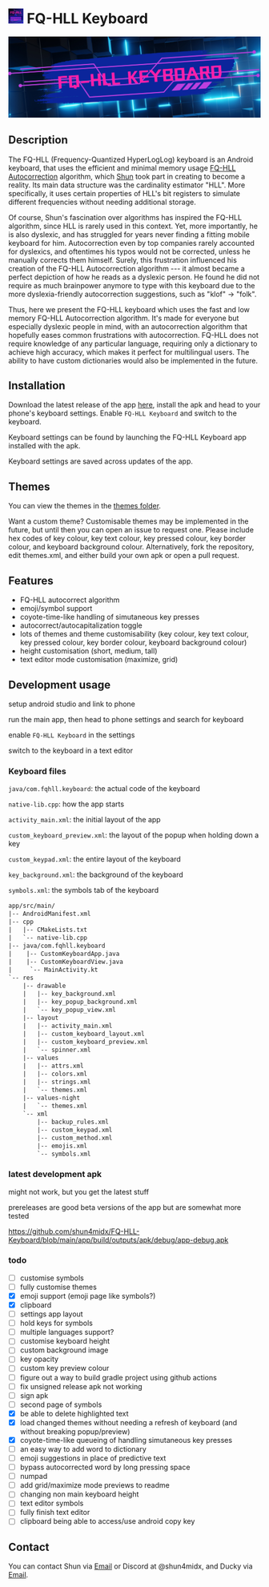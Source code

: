 # <img src="FQ-HLL_App.png" width="30"/> FQ-HLL Keyboard 

<img src="FQ-HLL_Banner_Cropped.png"/>

## Description
The FQ-HLL (Frequency-Quantized HyperLogLog) keyboard is an Android keyboard, that uses the efficient and minimal memory usage [FQ-HLL Autocorrection](https://github.com/shun4midx/FQ-HyperLogLog-Autocorrect) algorithm, which [Shun](https://github.com/shun4midx) took part in creating to become a reality. Its main data structure was the cardinality estimator "HLL". More specifically, it uses certain properties of HLL's bit registers to simulate different frequencies without needing additional storage.

Of course, Shun's fascination over algorithms has inspired the FQ-HLL algorithm, since HLL is rarely used in this context. Yet, more importantly, he is also dyslexic, and has struggled for years never finding a fitting mobile keyboard for him. Autocorrection even by top companies rarely accounted for dyslexics, and oftentimes his typos would not be corrected, unless he manually corrects them himself. Surely, this frustration influenced his creation of the FQ-HLL Autocorrection algorithm --- it almost became a perfect depiction of how he reads as a dyslexic person. He found he did not require as much brainpower anymore to type with this keyboard due to the more dyslexia-friendly autocorrection suggestions, such as "klof" -> "folk".

Thus, here we present the FQ-HLL keyboard which uses the fast and low memory FQ-HLL Autocorrection algorithm. It's made for everyone but especially dyslexic people in mind, with an autocorrection algorithm that hopefully eases common frustrations with autocorrection. FQ-HLL does not require knowledge of any particular language, requiring only a dictionary to achieve high accuracy, which makes it perfect for multilingual users. The ability to have custom dictionaries would also be implemented in the future.

## Installation

Download the latest release of the app [here](https://github.com/shun4midx/FQ-HLL-Keyboard/releases/latest), install the apk and head to your phone's keyboard settings. Enable `FQ-HLL Keyboard` and switch to the keyboard.

Keyboard settings can be found by launching the FQ-HLL Keyboard app installed with the apk.

Keyboard settings are saved across updates of the app.

## Themes

You can view the themes in the [themes folder](https://github.com/shun4midx/FQ-HLL-Keyboard/tree/main/themes#readme).

Want a custom theme? Customisable themes may be implemented in the future, but until then you can open an issue to request one. Please include hex codes of key colour, key text colour, key pressed colour, key border colour, and keyboard background colour. Alternatively, fork the repository, edit themes.xml, and either build your own apk or open a pull request.

## Features

- FQ-HLL autocorrect algorithm
- emoji/symbol support
- coyote-time-like handling of simutaneous key presses
- autocorrect/autocapitalization toggle
- lots of themes and theme customisability (key colour, key text colour, key pressed colour, key border colour, keyboard background colour)
- height customisation (short, medium, tall)
- text editor mode customisation (maximize, grid)

## Development usage

setup android studio and link to phone

run the main app, then head to phone settings and search for keyboard

enable `FQ-HLL Keyboard` in the settings

switch to the keyboard in a text editor

### Keyboard files

`java/com.fqhll.keyboard`: the actual code of the keyboard

`native-lib.cpp`: how the app starts

`activity_main.xml`: the initial layout of the app

`custom_keyboard_preview.xml`: the layout of the popup when holding down a key

`custom_keypad.xml`: the entire layout of the keyboard

`key_background.xml`: the background of the keyboard

`symbols.xml`: the symbols tab of the keyboard

```
app/src/main/
|-- AndroidManifest.xml
|-- cpp
|   |-- CMakeLists.txt
|   `-- native-lib.cpp
|-- java/com.fqhll.keyboard
|    |-- CustomKeyboardApp.java
|    |-- CustomKeyboardView.java
|     `-- MainActivity.kt
`-- res
    |-- drawable
    |   |-- key_background.xml
    |   |-- key_popup_background.xml
    |   `-- key_popup_view.xml
    |-- layout
    |   |-- activity_main.xml
    |   |-- custom_keyboard_layout.xml
    |   |-- custom_keyboard_preview.xml
    |   `-- spinner.xml
    |-- values
    |   |-- attrs.xml
    |   |-- colors.xml
    |   |-- strings.xml
    |   `-- themes.xml
    |-- values-night
    |   `-- themes.xml
    `-- xml
        |-- backup_rules.xml
        |-- custom_keypad.xml
        |-- custom_method.xml
        |-- emojis.xml
        `-- symbols.xml
```

### latest development apk

might not work, but you get the latest stuff

prereleases are good beta versions of the app but are somewhat more tested

https://github.com/shun4midx/FQ-HLL-Keyboard/blob/main/app/build/outputs/apk/debug/app-debug.apk

### todo

- [ ] customise symbols
- [ ] fully customise themes
- [x] emoji support (emoji page like symbols?)
- [x] clipboard
- [ ] settings app layout
- [ ] hold keys for symbols
- [ ] multiple languages support?
- [ ] customise keyboard height
- [ ] custom background image
- [ ] key opacity
- [ ] custom key preview colour
- [ ] figure out a way to build gradle project using github actions
- [ ] fix unsigned release apk not working
- [ ] sign apk
- [ ] second page of symbols
- [x] be able to delete highlighted text
- [x] load changed themes without needing a refresh of keyboard (and without breaking popup/preview)
- [x] coyote-time-like queueing of handling simutaneous key presses
- [ ] an easy way to add word to dictionary
- [ ] emoji suggestions in place of predictive text
- [ ] bypass autocorrected word by long pressing space
- [ ] numpad
- [ ] add grid/maximize mode previews to readme
- [ ] changing non main keyboard height
- [ ] text editor symbols
- [ ] fully finish text editor
- [ ] clipboard being able to access/use android copy key

## Contact

You can contact Shun via [Email](mailto:shun4midx@gmail.com) or Discord at @shun4midx, and Ducky via [Email](mailto:ducky4life@duck.com).
